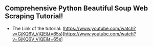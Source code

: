 ## Comprehensive Python Beautiful Soup Web Scraping Tutorial!
* The Link of the tutorial: (https://www.youtube.com/watch?v=GjKQ6V_ViQE&t=65s)[https://www.youtube.com/watch?v=GjKQ6V_ViQE&t=65s]


